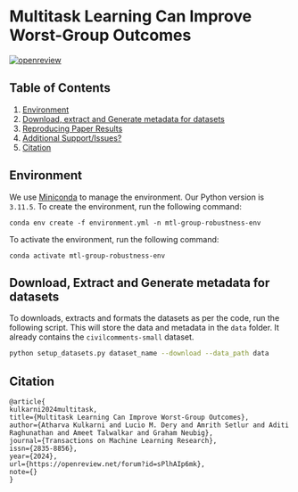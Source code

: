 # Multitask Learning Can Improve Worst-Group Outcomes

[![openreview](https://img.shields.io/badge/OpenReview-TMLR_02/2024-blue
)](https://openreview.net/forum?id=sPlhAIp6mk)


## Table of Contents
1. [Environment](#environment)
2. [Download, extract and Generate metadata for datasets](#download-extract-and-generate-metadata-for-datasets)
3. [Reproducing Paper Results](#reproducing-paper-results)
4. [Additional Support/Issues?](#additional-supportissues)
5. [Citation](#citation)


## Environment
We use [Miniconda](https://docs.conda.io/en/latest/miniconda.html) to manage the environment. Our Python version is <code>3.11.5</code>. To create the environment, run the following command:

```
conda env create -f environment.yml -n mtl-group-robustness-env
```

To activate the environment, run the following command:

```
conda activate mtl-group-robustness-env
```


## Download, Extract and Generate metadata for datasets

To downloads, extracts and formats the datasets as per the code, run the following script. This will store the data and metadata in the <code>data</code> folder. It already contains the <code>civilcomments-small</code> dataset.

```bash
python setup_datasets.py dataset_name --download --data_path data
```

## Citation 

```
@article{
kulkarni2024multitask,
title={Multitask Learning Can Improve Worst-Group Outcomes},
author={Atharva Kulkarni and Lucio M. Dery and Amrith Setlur and Aditi Raghunathan and Ameet Talwalkar and Graham Neubig},
journal={Transactions on Machine Learning Research},
issn={2835-8856},
year={2024},
url={https://openreview.net/forum?id=sPlhAIp6mk},
note={}
}
```